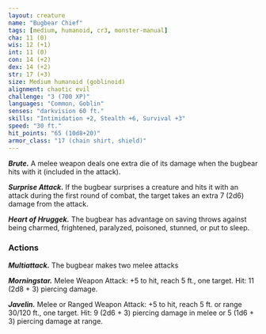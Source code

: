 ```yaml
---
layout: creature
name: "Bugbear Chief"
tags: [medium, humanoid, cr3, monster-manual]
cha: 11 (0)
wis: 12 (+1)
int: 11 (0)
con: 14 (+2)
dex: 14 (+2)
str: 17 (+3)
size: Medium humanoid (goblinoid)
alignment: chaotic evil
challenge: "3 (700 XP)"
languages: "Common, Goblin"
senses: "darkvision 60 ft."
skills: "Intimidation +2, Stealth +6, Survival +3"
speed: "30 ft."
hit_points: "65 (10d8+20)"
armor_class: "17 (chain shirt, shield)"
---
```


***Brute.*** A melee weapon deals one extra die of its damage when the bugbear hits with it (included in the attack).

***Surprise Attack.*** If the bugbear surprises a creature and hits it with an attack during the first round of combat, the target takes an extra 7 (2d6) damage from the attack.

***Heart of Hruggek.*** The bugbear has advantage on saving throws against being charmed, frightened, paralyzed, poisoned, stunned, or put to sleep.

### Actions

***Multiattack.*** The bugbear makes two melee attacks

***Morningstar.*** Melee Weapon Attack: +5 to hit, reach 5 ft., one target. Hit: 11 (2d8 + 3) piercing damage.

***Javelin.*** Melee or Ranged Weapon Attack: +5 to hit, reach 5 ft. or range 30/120 ft., one target. Hit: 9 (2d6 + 3) piercing damage in melee or 5 (1d6 + 3) piercing damage at range.
